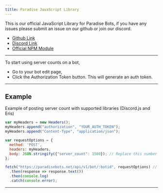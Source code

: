 ```yaml
---
title: Paradise JavaScript Library
---
```


This is our official JavaScript Library for Paradise Bots, if you have any issues please submit an issue on our github or join our discord.
* [Github Link](https://github.com/ParadiseBotList/paradisebotsapi.js/issues)
* [Discord Link](https://discord.gg/Cqy99Pt)
* [Official NPM Module](https://help.paradisebots.net/docs/examples/paradiseapi.js)

---
To start using server counts on a bot, 
* Go to your bot edit page, 
* Click the Authorization Token button. This will generate an auth token.

---

## Example
Example of posting server count with supported libraries (Discord.js and Eris)

```js
var myHeaders = new Headers();
myHeaders.append("authorization", "YOUR_AUTH_TOKEN");
myHeaders.append("Content-Type", "application/json");

var requestOptions = {
  method: 'POST',
  headers: myHeaders,
  body: JSON.stringify({"server_count": 1500}); // Replace this number with the server count
};

fetch("https://paradisebots.net/api/v1/bot/:botid", requestOptions) // Make sure you replace "botid" with your Bots Client ID
  .then(response => response.text())
  .then(console.log)
  .catch(console.error);
```

---
